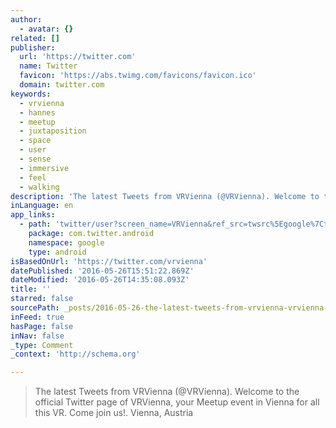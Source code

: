 ```yaml
---
author:
  - avatar: {}
related: []
publisher:
  url: 'https://twitter.com'
  name: Twitter
  favicon: 'https://abs.twimg.com/favicons/favicon.ico'
  domain: twitter.com
keywords:
  - vrvienna
  - hannes
  - meetup
  - juxtaposition
  - space
  - user
  - sense
  - immersive
  - feel
  - walking
description: 'The latest Tweets from VRVienna (@VRVienna). Welcome to the official Twitter page of VRVienna, your Meetup event in Vienna for all this VR. Come join us!. Vienna, Austria'
inLanguage: en
app_links:
  - path: 'twitter/user?screen_name=VRVienna&ref_src=twsrc%5Egoogle%7Ctwcamp%5Eandroidseo%7Ctwgr%5Eprofile'
    package: com.twitter.android
    namespace: google
    type: android
isBasedOnUrl: 'https://twitter.com/vrvienna'
datePublished: '2016-05-26T15:51:22.869Z'
dateModified: '2016-05-26T14:35:08.093Z'
title: ''
starred: false
sourcePath: _posts/2016-05-26-the-latest-tweets-from-vrvienna-vrvienna-welcome-to-the.md
inFeed: true
hasPage: false
inNav: false
_type: Comment
_context: 'http://schema.org'

---
```

> The latest Tweets from VRVienna (@VRVienna). Welcome to the official Twitter page of VRVienna, your Meetup event in Vienna for all this VR. Come join us!. Vienna, Austria